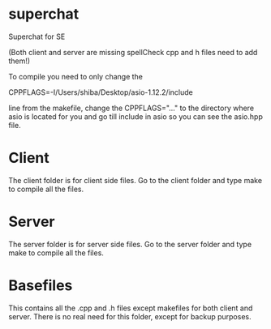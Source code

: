# superchat

Superchat for SE 

(Both client and server are missing spellCheck cpp and h files need to add them!)

To compile you need to only change the

CPPFLAGS=-I/Users/shiba/Desktop/asio-1.12.2/include

line from the makefile, change the CPPFLAGS="..." to the directory where asio is located for you and go till include in asio so you can see the asio.hpp file.

# Client
The client folder is for client side files.
Go to the client folder and type make to compile all the files.

# Server
The server folder is for server side files.
Go to the server folder and type make to compile all the files.

# Basefiles
This contains all the .cpp and .h files except makefiles for both client and server.
There is no real need for this folder, except for backup purposes.
